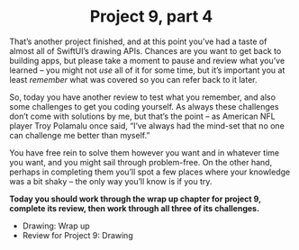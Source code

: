 # <center> Project 9, part 4

That’s another project finished, and at this point you’ve had a taste of almost all of SwiftUI’s drawing APIs. Chances are you want to get back to building apps, but please take a moment to pause and review what you’ve learned – you might not *use* all of it for some time, but it’s important you at least *remember* what was covered so you can refer back to it later.

So, today you have another review to test what you remember, and also some challenges to get you coding yourself. As always these challenges don’t come with solutions by me, but that’s the point – as American NFL player Troy Polamalu once said, “I’ve always had the mind-set that no one can challenge me better than myself.”

You have free rein to solve them however you want and in whatever time you want, and you might sail through problem-free. On the other hand, perhaps in completing them you’ll spot a few places where your knowledge was a bit shaky – the only way you’ll know is if you try.

**Today you should work through the wrap up chapter for project 9, complete its review, then work through all three of its challenges.**

- Drawing: Wrap up
- Review for Project 9: Drawing
